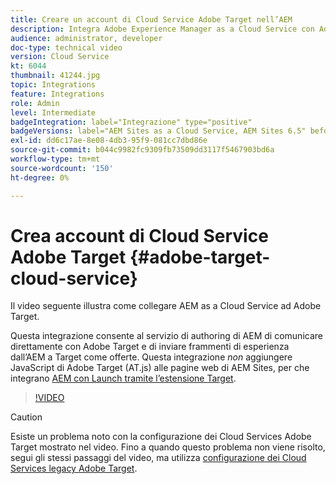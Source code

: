 ```yaml
---
title: Creare un account di Cloud Service Adobe Target nell’AEM
description: Integra Adobe Experience Manager as a Cloud Service con Adobe Target utilizzando l’autenticazione Cloud Service e Adobe IMS.
audience: administrator, developer
doc-type: technical video
version: Cloud Service
kt: 6044
thumbnail: 41244.jpg
topic: Integrations
feature: Integrations
role: Admin
level: Intermediate
badgeIntegration: label="Integrazione" type="positive"
badgeVersions: label="AEM Sites as a Cloud Service, AEM Sites 6.5" before-title="false"
exl-id: dd6c17ae-8e08-4db3-95f9-081cc7dbd86e
source-git-commit: b044c9982fc9309fb73509dd3117f5467903bd6a
workflow-type: tm+mt
source-wordcount: '150'
ht-degree: 0%

---
```


# Crea account di Cloud Service Adobe Target {#adobe-target-cloud-service}

Il video seguente illustra come collegare AEM as a Cloud Service ad Adobe Target.

Questa integrazione consente al servizio di authoring di AEM di comunicare direttamente con Adobe Target e di inviare frammenti di esperienza dall’AEM a Target come offerte.  Questa integrazione *non* aggiungere JavaScript di Adobe Target (AT.js) alle pagine web di AEM Sites, per che integrano [AEM con Launch tramite l’estensione Target](../experience-platform/data-collection/tags/connect-aem-tag-property-using-ims.md).

>[!VIDEO](https://video.tv.adobe.com/v/41244?quality=12&learn=on)

>[!CAUTION]
>
>Esiste un problema noto con la configurazione dei Cloud Services Adobe Target mostrato nel video. Fino a quando questo problema non viene risolto, segui gli stessi passaggi del video, ma utilizza [configurazione dei Cloud Services legacy Adobe Target](https://experienceleague.adobe.com/docs/experience-manager-learn/aem-target-tutorial/aem-target-implementation/using-aem-cloud-services.html).
